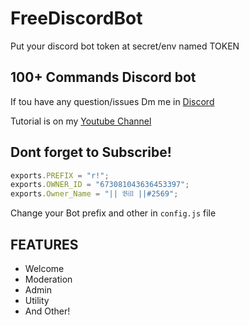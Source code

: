 # FreeDiscordBot
Put your discord bot token at secret/env named  TOKEN

## 100+ Commands Discord bot
 
If tou have any question/issues Dm me in [Discord](https://ds.gg/h-s-s)

Tutorial is on my [Youtube Channel](https://www.youtube.com/channel/UCAsl_c___2e00PAPgs0IuMA)

## Dont forget to Subscribe!

```node.js
exports.PREFIX = "r!";
exports.OWNER_ID = "673081043636453397";
exports.Owner_Name = "|| 𝔅𝔦𝔩𝔩 ||#2569";
```

Change your Bot prefix and other in `config.js` file

## FEATURES
- Welcome
- Moderation
- Admin
- Utility
- And Other!
